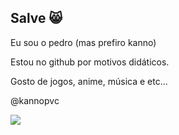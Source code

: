 ## Salve 😸

Eu sou o pedro (mas prefiro kanno)

Estou no github por motivos didáticos.

Gosto de jogos, anime, música e etc...

@kannopvc 

![](https://steamuserimages-a.akamaihd.net/ugc/1709662861584001949/6D8CFF3F1995F3E526676A02E71A2A32CBD65471/?imw=637&imh=358&ima=fit&impolicy=Letterbox&imcolor=%23000000&letterbox=true)
